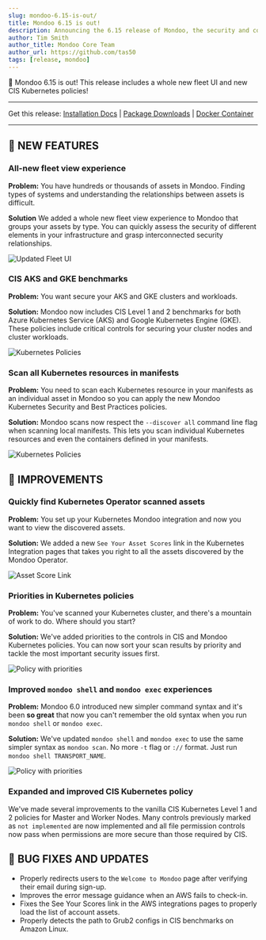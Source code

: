 ```yaml
---
slug: mondoo-6.15-is-out/
title: Mondoo 6.15 is out!
description: Announcing the 6.15 release of Mondoo, the security and compliance platform that prioritizes risks that matter most in your infrastructure.
author: Tim Smith
author_title: Mondoo Core Team
author_url: https://github.com/tas50
tags: [release, mondoo]
---
```


🥳 Mondoo 6.15 is out! This release includes a whole new fleet UI and new CIS Kubernetes policies!

---

Get this release: [Installation Docs](/cnspec/) | [Package Downloads](https://releases.mondoo.com/mondoo/) | [Docker Container](https://hub.docker.com/r/mondoo/client)

---

## 🎉 NEW FEATURES

### All-new fleet view experience

**Problem:** You have hundreds or thousands of assets in Mondoo. Finding types of systems and understanding the relationships between assets is difficult.

**Solution** We added a whole new fleet view experience to Mondoo that groups your assets by type. You can quickly assess the security of different elements in your infrastructure and grasp interconnected security relationships.

![Updated Fleet UI](/img/releases/2022-09-13-mondoo-6.15-is-out/fleet_ui.png)

### CIS AKS and GKE benchmarks

**Problem:** You want secure your AKS and GKE clusters and workloads.

**Solution:** Mondoo now includes CIS Level 1 and 2 benchmarks for both Azure Kubernetes Service (AKS) and Google Kubernetes Engine (GKE). These policies include critical controls for securing your cluster nodes and cluster workloads.

![Kubernetes Policies](/img/releases/2022-09-13-mondoo-6.15-is-out/policies.png)

### Scan all Kubernetes resources in manifests

**Problem:** You need to scan each Kubernetes resource in your manifests as an individual asset in Mondoo so you can apply the new Mondoo Kubernetes Security and Best Practices policies.

**Solution:** Mondoo scans now respect the `--discover all` command line flag when scanning local manifests. This lets you scan individual Kubernetes resources and even the containers defined in your manifests.

![Kubernetes Policies](/img/releases/2022-09-13-mondoo-6.15-is-out/mondoo-discover-all.png)

## 🧹 IMPROVEMENTS

### Quickly find Kubernetes Operator scanned assets

**Problem:** You set up your Kubernetes Mondoo integration and now you want to view the discovered assets.

**Solution:** We added a new `See Your Asset Scores` link in the Kubernetes Integration pages that takes you right to all the assets discovered by the Mondoo Operator.

![Asset Score Link](/img/releases/2022-09-13-mondoo-6.15-is-out/integration.png)

### Priorities in Kubernetes policies

**Problem:** You've scanned your Kubernetes cluster, and there's a mountain of work to do. Where should you start?

**Solution:** We've added priorities to the controls in CIS and Mondoo Kubernetes policies. You can now sort your scan results by priority and tackle the most important security issues first.

![Policy with priorities](/img/releases/2022-09-13-mondoo-6.15-is-out/priorities.png)

### Improved `mondoo shell` and `mondoo exec` experiences

**Problem:** Mondoo 6.0 introduced new simpler command syntax and it's been **so great** that now you can't remember the old syntax when you run `mondoo shell` or `mondoo exec`.

**Solution:** We've updated `mondoo shell` and `mondoo exec` to use the same simpler syntax as `mondoo scan`. No more `-t` flag or `://` format. Just run `mondoo shell TRANSPORT_NAME`.

![Policy with priorities](/img/releases/2022-09-13-mondoo-6.15-is-out/mondoo-transport.png)

### Expanded and improved CIS Kubernetes policy

We've made several improvements to the vanilla CIS Kubernetes Level 1 and 2 policies for Master and Worker Nodes. Many controls previously marked as `not implemented` are now implemented and all file permission controls now pass when permissions are more secure than those required by CIS.

## 🐛 BUG FIXES AND UPDATES

- Properly redirects users to the `Welcome to Mondoo` page after verifying their email during sign-up.
- Improves the error message guidance when an AWS fails to check-in.
- Fixes the See Your Scores link in the AWS integrations pages to properly load the list of account assets.
- Properly detects the path to Grub2 configs in CIS benchmarks on Amazon Linux.
